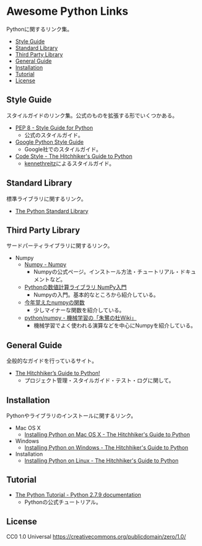 Awesome Python Links
======================
Pythonに関するリンク集。

* [Style Guide](#style-guide)
* [Standard Library](#stadard-library)
* [Third Party Library](#third-party-library)
* [General Guide](#general-guide)
* [Installation](#installation)
* [Tutorial](#tutorial)
* [License](#license)


Style Guide
-----------
スタイルガイドのリンク集。公式のものを拡張する形でいくつかある。
* [PEP 8 - Style Guide for Python](https://www.python.org/dev/peps/pep-0008/)
    * 公式のスタイルガイド。
* [Google Python Style Guide](https://google-styleguide.googlecode.com/svn/trunk/pyguide.html)
    * Google社でのスタイルガイド。
* [Code Style - The Hitchhiker's Guide to Python](http://docs.python-guide.org/en/latest/writing/style/)
    * [kennethreitz](https://github.com/kennethreitz)によるスタイルガイド。


Standard Library
----------------
標準ライブラリに関するリンク。
* [The Python Standard Library](https://docs.python.org/2/library/index.html)


Third Party Library
-------------------
サードパーティライブラリに関するリンク。
* Numpy
    * [Numpy - Numpy](http://www.numpy.org/)
        * Numpyの公式ページ。インストール方法・チュートリアル・ドキュメントなど。
    * [Pythonの数値計算ライブラリ NumPy入門](http://qiita.com/wellflat/items/284ecc4116208d155e01)
        * Numpyの入門。基本的なところから紹介している。
    * [今年覚えたnumpyの関数](http://qiita.com/neka-nat@github/items/5aa2b4402d50b8791b8b)
        * 少しマイナーな関数を紹介している。
    * [python/numpy - 機械学習の「朱鷺の杜Wiki」](http://ibisforest.org/index.php?python%2Fnumpy#a87a4d25)
        * 機械学習でよく使われる演算などを中心にNumpyを紹介している。


General Guide
-------------
全般的なガイドを行っているサイト。
* [The Hitchhiker’s Guide to Python!](http://docs.python-guide.org/en/latest/)
    * プロジェクト管理・スタイルガイド・テスト・ログに関して。


Installation
------------
Pythonやライブラリのインストールに関するリンク。
* Mac OS X
    * [Installing Python on Mac OS X - The Hitchhiker's Guide to Python](http://docs.python-guide.org/en/latest/starting/install/osx/)
* Windows
    * [Installing Python on Windows - The Hitchhiker's Guide to Python](http://docs.python-guide.org/en/latest/starting/install/win/)
* Installation
    * [Installing Python on Linux - The Hitchhiker's Guide to Python](http://docs.python-guide.org/en/latest/starting/install/linux/)


Tutorial
-------
* [The Python Tutorial - Python 2.7.9 documentation](https://docs.python.org/2/tutorial/index.html)
    * Pythonの公式チュートリアル。


License
-------
CC0 1.0 Universal
https://creativecommons.org/publicdomain/zero/1.0/

